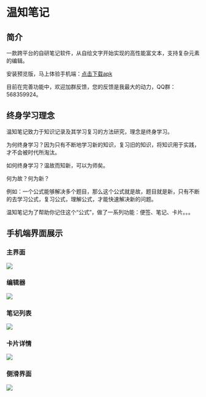 # 温知笔记
## 简介

一款跨平台的自研笔记软件，从自绘文字开始实现的高性能富文本，支持复杂元素的编辑。

安装预览版，马上体验手机端：[点击下载apk](https://gitee.com/gdccj/wen-note-app/releases/download/pre/%E6%B8%A9%E7%9F%A5%E7%AC%94%E8%AE%B0%E9%A2%84%E8%A7%88%E7%89%88.apk)

目前在完善功能中，欢迎加群反馈，您的反馈是我最大的动力，QQ群：568359924。

## 终身学习理念

温知笔记致力于知识记录及其学习复习的方法研究，理念是终身学习。

为何终身学习？因为只有不断地学习新的知识，复习旧的知识，将知识用于实践，才不会被时代所淘汰。

如何终身学习？温故而知新，可以为师矣。

何为故？何为新？

例如：一个公式能够解决多个题目，那么这个公式就是故，题目就是新，只有不断的去学习公式，复习公式，理解公式，才能快速解决新的问题。

温知笔记为了帮助你记住这个“公式”，做了一系列功能：便签、笔记、卡片。。。

## 手机端界面展示

### 主界面

![](snapshot/3b7a6510-b4a3-11ee-b208-872289e2244b)

### 编辑器

![](snapshot/3b7b9d90-b4a3-11ee-b208-872289e2244b)

### 笔记列表

![](snapshot/3b7dc071-b4a3-11ee-b208-872289e2244b)

### 卡片详情

![](snapshot/3b8365c0-b4a3-11ee-b208-872289e2244b)

### 侧滑界面

![](snapshot/3786bcb0-b4a3-11ee-b208-872289e2244b)
